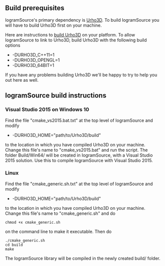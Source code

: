
## Build prerequisites

IogramSource's primary dependency is [Urho3D](https://urho3d.github.io). To
build IogramSource you will have to build Urho3D first on your machine.

Here are instructions to
[build Urho3D](https://urho3d.github.io/documentation/1.6/_building.html) on
your platform. To allow IogramSource to link to Urho3D, build Urho3D with the
following build options

* -DURHO3D_C++11=1
* -DURHO3D_OPENGL=1
* -DURHO3D_64BIT=1

If you have any problems building Urho3D we'll be happy to try to help you out
here as well.

## IogramSource build instructions

### Visual Studio 2015 on Windows 10

Find the file "cmake_vs2015.bat.txt" at the top level of IogramSource and modify

* -DURHO3D_HOME="path/to/Urho3D/build"

to the location in which you have compiled Urho3D on your machine. Change this
file's name to "cmake_vs2015.bat" and run the script. The folder Build/Win64/
will be created in IogramSource, with a Visual Studio 2015 solution. Use this to
compile IogramSource with Visual Studio 2015.

### Linux

Find the file "cmake_generic.sh.txt" at the top level of IogramSource and modify

* -DURHO3D_HOME="path/to/Urho3D/build"

to the location in which you have compiled Urho3D on your machine. Change this
file's name to "cmake_generic.sh" and do
```
chmod +x cmake_generic.sh
```
on the command line to make it executable. Then do
```
./cmake_generic.sh
cd build
make
```
The IogramSource library will be compiled in the newly created build/ folder.